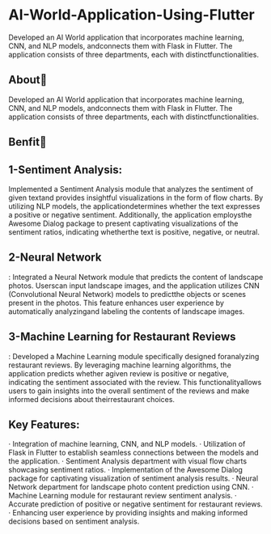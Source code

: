 # AI-World-Application-Using-Flutter
Developed an AI World application that incorporates machine learning, CNN, and NLP models, andconnects them with Flask in Flutter. The application consists of three departments, each with distinctfunctionalities.
## About🤠
Developed an AI World application that incorporates machine learning, CNN, and NLP models, andconnects them with Flask in Flutter. The application consists of three departments, each with distinctfunctionalities.
## Benfit👻
## 1-Sentiment Analysis:
Implemented a Sentiment Analysis module that analyzes the sentiment of given textand provides insightful visualizations in the form of flow charts. By utilizing NLP models, the applicationdetermines whether the text expresses a positive or negative sentiment. Additionally, the application employsthe Awesome Dialog package to present captivating visualizations of the sentiment ratios, indicating whetherthe text is positive, negative, or neutral.
## 2-Neural Network
: Integrated a Neural Network module that predicts the content of landscape photos. Userscan input landscape images, and the application utilizes CNN (Convolutional Neural Network) models to predictthe objects or scenes present in the photos. This feature enhances user experience by automatically analyzingand labeling the contents of landscape images.
## 3-Machine Learning for Restaurant Reviews
: Developed a Machine Learning module specifically designed foranalyzing restaurant reviews. By leveraging machine learning algorithms, the application predicts whether agiven review is positive or negative, indicating the sentiment associated with the review. This functionalityallows users to gain insights into the overall sentiment of the reviews and make informed decisions about theirrestaurant choices.
## Key Features:
· Integration of machine learning, CNN, and NLP models.
· Utilization of Flask in Flutter to establish seamless connections between the models and the application.
· Sentiment Analysis department with visual flow charts showcasing sentiment ratios.
· Implementation of the Awesome Dialog package for captivating visualization of sentiment analysis results.
· Neural Network department for landscape photo content prediction using CNN.
· Machine Learning module for restaurant review sentiment analysis.
· Accurate prediction of positive or negative sentiment for restaurant reviews.
· Enhancing user experience by providing insights and making informed decisions based on sentiment analysis.
